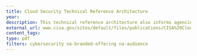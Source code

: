```yaml
---
title: Cloud Security Technical Reference Architecture
year:
description: This technical reference architecture also informs agencies of the advantages and inherent risks of adopting cloud-based services as agencies move closer to zero trust architecture.
external_url: www.cisa.gov/sites/default/files/publications/CISA%20Cloud%20Security%20Technical%20Reference%20Architecture_Version%201.pdf
content_tags:
type: pdf
filters: cybersecurity na-branded-offering na-audience
---
```


